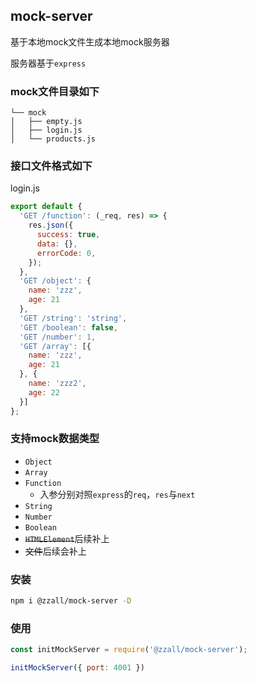 

## mock-server

基于本地mock文件生成本地mock服务器

服务器基于`express`

### mock文件目录如下

```
└── mock
│   ├── empty.js
│   ├── login.js
│   └── products.js
```

### 接口文件格式如下

login.js

```javascript
export default {
  'GET /function': (_req, res) => {
    res.json({
      success: true,
      data: {},
      errorCode: 0,
    });
  },
  'GET /object': {
    name: 'zzz',
    age: 21
  },
  'GET /string': 'string',
  'GET /boolean': false,
  'GET /number': 1,
  'GET /array': [{
    name: 'zzz',
    age: 21
  }, {
    name: 'zzz2',
    age: 22
  }]
};
```



### 支持mock数据类型

* `Object`
* `Array`
* `Function`
  * 入参分别对照`express`的`req`，`res`与`next`
* `String`
* `Number`
* `Boolean`
* ~~`HTMLElement`~~后续补上
* ~~文件~~后续会补上

### 安装

```bash
npm i @zzall/mock-server -D
```


### 使用

```javascript
const initMockServer = require('@zzall/mock-server');

initMockServer({ port: 4001 })
```

